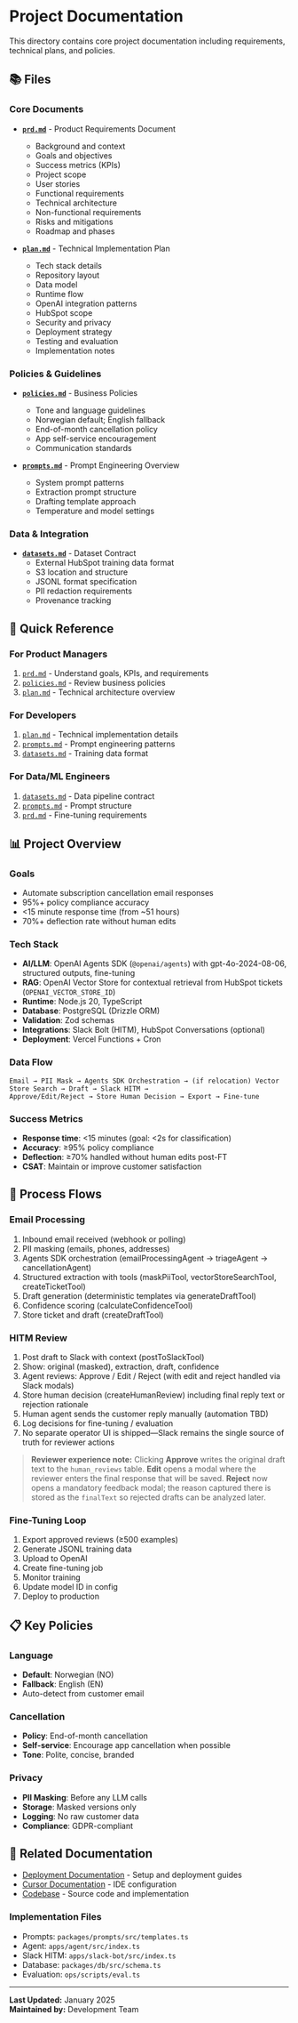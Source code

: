 # Project Documentation

This directory contains core project documentation including requirements, technical plans, and policies.

## 📚 Files

### Core Documents

- **[`prd.md`](prd.md)** - Product Requirements Document
  - Background and context
  - Goals and objectives
  - Success metrics (KPIs)
  - Project scope
  - User stories
  - Functional requirements
  - Technical architecture
  - Non-functional requirements
  - Risks and mitigations
  - Roadmap and phases

- **[`plan.md`](plan.md)** - Technical Implementation Plan
  - Tech stack details
  - Repository layout
  - Data model
  - Runtime flow
  - OpenAI integration patterns
  - HubSpot scope
  - Security and privacy
  - Deployment strategy
  - Testing and evaluation
  - Implementation notes

### Policies & Guidelines

- **[`policies.md`](policies.md)** - Business Policies
  - Tone and language guidelines
  - Norwegian default; English fallback
  - End-of-month cancellation policy
  - App self-service encouragement
  - Communication standards

- **[`prompts.md`](prompts.md)** - Prompt Engineering Overview
  - System prompt patterns
  - Extraction prompt structure
  - Drafting template approach
  - Temperature and model settings

### Data & Integration

- **[`datasets.md`](datasets.md)** - Dataset Contract
  - External HubSpot training data format
  - S3 location and structure
  - JSONL format specification
  - PII redaction requirements
  - Provenance tracking

## 🎯 Quick Reference

### For Product Managers

1. [`prd.md`](prd.md) - Understand goals, KPIs, and requirements
2. [`policies.md`](policies.md) - Review business policies
3. [`plan.md`](plan.md) - Technical architecture overview

### For Developers

1. [`plan.md`](plan.md) - Technical implementation details
2. [`prompts.md`](prompts.md) - Prompt engineering patterns
3. [`datasets.md`](datasets.md) - Training data format

### For Data/ML Engineers

1. [`datasets.md`](datasets.md) - Data pipeline contract
2. [`prompts.md`](prompts.md) - Prompt structure
3. [`prd.md`](prd.md) - Fine-tuning requirements

## 📊 Project Overview

### Goals

- Automate subscription cancellation email responses
- 95%+ policy compliance accuracy
- <15 minute response time (from ~51 hours)
- 70%+ deflection rate without human edits

### Tech Stack

- **AI/LLM**: OpenAI Agents SDK (`@openai/agents`) with gpt-4o-2024-08-06, structured outputs, fine-tuning
- **RAG**: OpenAI Vector Store for contextual retrieval from HubSpot tickets (`OPENAI_VECTOR_STORE_ID`)
- **Runtime**: Node.js 20, TypeScript
- **Database**: PostgreSQL (Drizzle ORM)
- **Validation**: Zod schemas
- **Integrations**: Slack Bolt (HITM), HubSpot Conversations (optional)
- **Deployment**: Vercel Functions + Cron

### Data Flow

```
Email → PII Mask → Agents SDK Orchestration → (if relocation) Vector Store Search → Draft → Slack HITM →
Approve/Edit/Reject → Store Human Decision → Export → Fine-tune
```

### Success Metrics

- **Response time**: <15 minutes (goal: <2s for classification)
- **Accuracy**: ≥95% policy compliance
- **Deflection**: ≥70% handled without human edits post-FT
- **CSAT**: Maintain or improve customer satisfaction

## 🔄 Process Flows

### Email Processing

1. Inbound email received (webhook or polling)
2. PII masking (emails, phones, addresses)
3. Agents SDK orchestration (emailProcessingAgent → triageAgent → cancellationAgent)
4. Structured extraction with tools (maskPiiTool, vectorStoreSearchTool, createTicketTool)
5. Draft generation (deterministic templates via generateDraftTool)
6. Confidence scoring (calculateConfidenceTool)
7. Store ticket and draft (createDraftTool)

### HITM Review

1. Post draft to Slack with context (postToSlackTool)
2. Show: original (masked), extraction, draft, confidence
3. Agent reviews: Approve / Edit / Reject (with edit and reject handled via Slack modals)
4. Store human decision (createHumanReview) including final reply text or rejection rationale
5. Human agent sends the customer reply manually (automation TBD)
6. Log decisions for fine-tuning / evaluation
7. No separate operator UI is shipped—Slack remains the single source of truth for reviewer actions

> **Reviewer experience note:** Clicking **Approve** writes the original draft text to the `human_reviews` table. **Edit** opens a modal where the reviewer enters the final response that will be saved. **Reject** now opens a mandatory feedback modal; the reason captured there is stored as the `finalText` so rejected drafts can be analyzed later.

### Fine-Tuning Loop

1. Export approved reviews (≥500 examples)
2. Generate JSONL training data
3. Upload to OpenAI
4. Create fine-tuning job
5. Monitor training
6. Update model ID in config
7. Deploy to production

## 📋 Key Policies

### Language

- **Default**: Norwegian (NO)
- **Fallback**: English (EN)
- Auto-detect from customer email

### Cancellation

- **Policy**: End-of-month cancellation
- **Self-service**: Encourage app cancellation when possible
- **Tone**: Polite, concise, branded

### Privacy

- **PII Masking**: Before any LLM calls
- **Storage**: Masked versions only
- **Logging**: No raw customer data
- **Compliance**: GDPR-compliant

## 🔗 Related Documentation

- [Deployment Documentation](../deployment/) - Setup and deployment guides
- [Cursor Documentation](../cursor/) - IDE configuration
- [Codebase](../../) - Source code and implementation

### Implementation Files

- Prompts: `packages/prompts/src/templates.ts`
- Agent: `apps/agent/src/index.ts`
- Slack HITM: `apps/slack-bot/src/index.ts`
- Database: `packages/db/src/schema.ts`
- Evaluation: `ops/scripts/eval.ts`

---

**Last Updated:** January 2025  
**Maintained by:** Development Team
